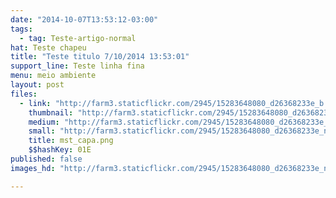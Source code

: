 ```yaml
---
date: "2014-10-07T13:53:12-03:00"
tags:
  - tag: Teste-artigo-normal
hat: Teste chapeu
title: "Teste titulo 7/10/2014 13:53:01"
support_line: Teste linha fina
menu: meio ambiente
layout: post
files:
  - link: "http://farm3.staticflickr.com/2945/15283648080_d26368233e_b.jpg"
    thumbnail: "http://farm3.staticflickr.com/2945/15283648080_d26368233e_t.jpg"
    medium: "http://farm3.staticflickr.com/2945/15283648080_d26368233e_z.jpg"
    small: "http://farm3.staticflickr.com/2945/15283648080_d26368233e_n.jpg"
    title: mst_capa.png
    $$hashKey: 01E
published: false
images_hd: "http://farm3.staticflickr.com/2945/15283648080_d26368233e_n.jpg"

---
```


